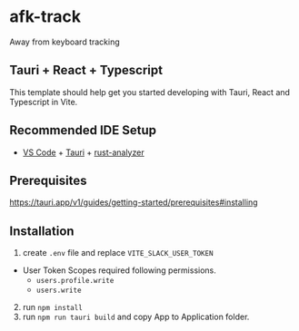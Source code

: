 # afk-track
Away from keyboard tracking

## Tauri + React + Typescript

This template should help get you started developing with Tauri, React and Typescript in Vite.

## Recommended IDE Setup

- [VS Code](https://code.visualstudio.com/) + [Tauri](https://marketplace.visualstudio.com/items?itemName=tauri-apps.tauri-vscode) + [rust-analyzer](https://marketplace.visualstudio.com/items?itemName=rust-lang.rust-analyzer)

## Prerequisites

https://tauri.app/v1/guides/getting-started/prerequisites#installing

## Installation

1. create `.env` file and replace `VITE_SLACK_USER_TOKEN`
  - User Token Scopes required following permissions.
    - `users.profile.write`
    - `users.write`
2. run `npm install`
3. run `npm run tauri build` and copy App to Application folder.
